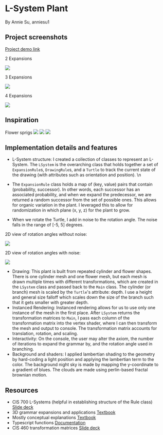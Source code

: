 # L-System Plant
By Annie Su, anniesu1

## Project screenshots
[Project demo link](https://anniesu1.github.io/l-systems/)

2 Expansions

![](final2Iter.png)

3 Expansions

![](final3Iter.png)

4 Expansions

![](final4Iter.png)

## Inspiration
Flower sprigs
![](lavenderSprig.jpg)
![](sprig1.jpg)
![](sprig2.jpg)

## Implementation details and features
- L-System structure: I created a collection of classes to represent an L-System. The `LSystem` is the overarching class that holds together a set of `ExpansionRule`s, `DrawingRule`s, and a `Turtle` to track the current state of the drawing (with attributes such as orientation and position). 
\n
- The `ExpansionRule` class holds a map of (key, value) pairs that contain (probability, successor). In other words, each successor has an associated probability, and when we expand the predecessor, we are returned a random successor from the set of possible ones. This allows for organic variation in the plant. I leveraged this to allow for randomization in which plane (x, y, z) for the plant to grow.

- When we rotate the Turtle, I add in noise to the rotation angle. The noise falls in the range of [-5, 5] degrees.

2D view of rotation angles without noise:

![](angleNoNoise.png)

2D view of rotation angles with noise:

![](angleNoise.png)

- Drawing: This plant is built from repeated cylinder and flower shapes. There is one cylinder mesh and one flower mesh, but each mesh is drawn multiple times with different transformations, which are created in the `LSystem` class and passed back to the `Main` class. The cylinder (or branch) mesh is scaled by the `Turtle`'s attribute: depth. I use a height and general size falloff which scales down the size of the branch such that it gets smaller with greater depth. 
- Instanced Rendering: Instanced rendering allows for us to use only one instance of the mesh in the first place. After `LSystem` returns the transformation matrices to `Main`, I pass each column of the transformation matrix into the vertex shader, where I can then transform the mesh and output to console. The transformation matrix accounts for translation, rotation, and  scaling. 
- Interactivity: On the console, the user may alter the axiom, the number of iterations to expand the grammar by, and the rotation angle used in branching. 
- Background and shaders: I applied lambertian shading to the geometry by hard-coding a light position and applying the lambertian term to the color. The background night sky is made by mapping the y-coordinate to a gradient of blues. The clouds are made using perlin-based fractal brownian motion.

## Resources
- CIS 700 L-Systems (helpful in establishing structure of the Rule class) [Slide deck](https://cis700-procedural-graphics.github.io/files/lsystems_1_31_17.pdf)
- 3D grammar expansions and applications [Textbook](http://algorithmicbotany.org/papers/abop/abop-ch1.pdf)
- Mostly conceptual explanations [Textbook](http://pcgbook.com/wp-content/uploads/chapter05.pdf)
- Typescript functions [Documentation](https://www.typescriptlang.org/docs/handbook/functions.html)
- CIS 460 transformation matrices [Slide deck](http://www.cis.upenn.edu/~cis277/16sp/lectures/460transforms3d.html#slide-26)
